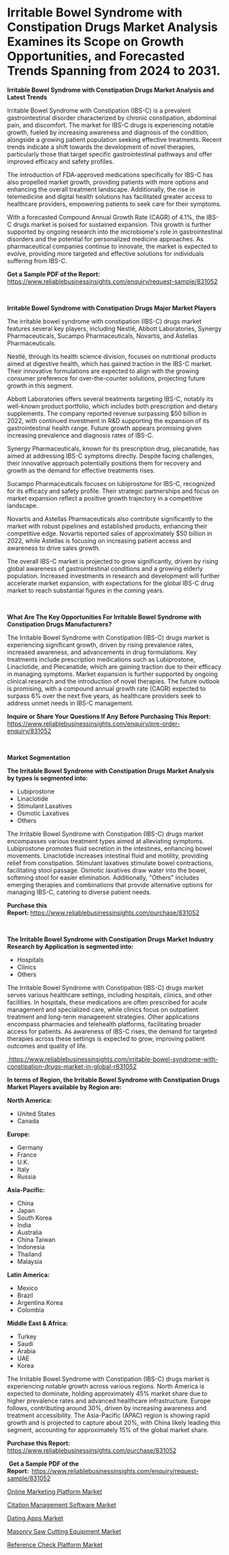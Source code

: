 <p><h1>Irritable Bowel Syndrome with Constipation Drugs Market Analysis Examines its Scope on Growth Opportunities, and Forecasted Trends Spanning from 2024 to 2031.</h1></p><p><strong>Irritable Bowel Syndrome with Constipation Drugs Market Analysis and Latest Trends</strong></p>
<p><p>Irritable Bowel Syndrome with Constipation (IBS-C) is a prevalent gastrointestinal disorder characterized by chronic constipation, abdominal pain, and discomfort. The market for IBS-C drugs is experiencing notable growth, fueled by increasing awareness and diagnosis of the condition, alongside a growing patient population seeking effective treatments. Recent trends indicate a shift towards the development of novel therapies, particularly those that target specific gastrointestinal pathways and offer improved efficacy and safety profiles. </p><p>The introduction of FDA-approved medications specifically for IBS-C has also propelled market growth, providing patients with more options and enhancing the overall treatment landscape. Additionally, the rise in telemedicine and digital health solutions has facilitated greater access to healthcare providers, empowering patients to seek care for their symptoms.</p><p>With a forecasted Compound Annual Growth Rate (CAGR) of 4.1%, the IBS-C drugs market is poised for sustained expansion. This growth is further supported by ongoing research into the microbiome's role in gastrointestinal disorders and the potential for personalized medicine approaches. As pharmaceutical companies continue to innovate, the market is expected to evolve, providing more targeted and effective solutions for individuals suffering from IBS-C.</p></p>
<p><strong>Get a Sample PDF of the Report:&nbsp;</strong> <a href="https://www.reliablebusinessinsights.com/enquiry/request-sample/831052?utm_campaign=1113&utm_medium=2&utm_source=Github&utm_content=ia&utm_term=18122024&utm_id=irritable-bowel-syndrome-with-constipation-drugs">https://www.reliablebusinessinsights.com/enquiry/request-sample/831052</a></p>
<p>&nbsp;</p>
<p><strong>Irritable Bowel Syndrome with Constipation Drugs Major Market Players</strong></p>
<p><p>The irritable bowel syndrome with constipation (IBS-C) drugs market features several key players, including Nestlé, Abbott Laboratories, Synergy Pharmaceuticals, Sucampo Pharmaceuticals, Novartis, and Astellas Pharmaceuticals. </p><p>Nestlé, through its health science division, focuses on nutritional products aimed at digestive health, which has gained traction in the IBS-C market. Their innovative formulations are expected to align with the growing consumer preference for over-the-counter solutions, projecting future growth in this segment.</p><p>Abbott Laboratories offers several treatments targeting IBS-C, notably its well-known product portfolio, which includes both prescription and dietary supplements. The company reported revenue surpassing $50 billion in 2022, with continued investment in R&D supporting the expansion of its gastrointestinal health range. Future growth appears promising given increasing prevalence and diagnosis rates of IBS-C.</p><p>Synergy Pharmaceuticals, known for its prescription drug, plecanatide, has aimed at addressing IBS-C symptoms directly. Despite facing challenges, their innovative approach potentially positions them for recovery and growth as the demand for effective treatments rises.</p><p>Sucampo Pharmaceuticals focuses on lubiprostone for IBS-C, recognized for its efficacy and safety profile. Their strategic partnerships and focus on market expansion reflect a positive growth trajectory in a competitive landscape.</p><p>Novartis and Astellas Pharmaceuticals also contribute significantly to the market with robust pipelines and established products, enhancing their competitive edge. Novartis reported sales of approximately $50 billion in 2022, while Astellas is focusing on increasing patient access and awareness to drive sales growth.</p><p>The overall IBS-C market is projected to grow significantly, driven by rising global awareness of gastrointestinal conditions and a growing elderly population. Increased investments in research and development will further accelerate market expansion, with expectations for the global IBS-C drug market to reach substantial figures in the coming years.</p></p>
<p>&nbsp;</p>
<p><strong>What Are The Key Opportunities For Irritable Bowel Syndrome with Constipation Drugs Manufacturers?</strong></p>
<p><p>The Irritable Bowel Syndrome with Constipation (IBS-C) drugs market is experiencing significant growth, driven by rising prevalence rates, increased awareness, and advancements in drug formulations. Key treatments include prescription medications such as Lubiprostone, Linaclotide, and Plecanatide, which are gaining traction due to their efficacy in managing symptoms. Market expansion is further supported by ongoing clinical research and the introduction of novel therapies. The future outlook is promising, with a compound annual growth rate (CAGR) expected to surpass 6% over the next five years, as healthcare providers seek to address unmet needs in IBS-C management.</p></p>
<p><strong>Inquire or Share Your Questions If Any Before Purchasing This Report:</strong> <a href="https://www.reliablebusinessinsights.com/enquiry/pre-order-enquiry/831052?utm_campaign=1113&utm_medium=2&utm_source=Github&utm_content=ia&utm_term=18122024&utm_id=irritable-bowel-syndrome-with-constipation-drugs">https://www.reliablebusinessinsights.com/enquiry/pre-order-enquiry/831052</a></p>
<p>&nbsp;</p>
<p><strong>Market Segmentation</strong></p>
<p><strong>The Irritable Bowel Syndrome with Constipation Drugs Market Analysis by types is segmented into:</strong></p>
<p><ul><li>Lubiprostone</li><li>Linaclotide</li><li>Stimulant Laxatives</li><li>Osmotic Laxatives</li><li>Others</li></ul></p>
<p><p>The Irritable Bowel Syndrome with Constipation (IBS-C) drugs market encompasses various treatment types aimed at alleviating symptoms. Lubiprostone promotes fluid secretion in the intestines, enhancing bowel movements. Linaclotide increases intestinal fluid and motility, providing relief from constipation. Stimulant laxatives stimulate bowel contractions, facilitating stool passage. Osmotic laxatives draw water into the bowel, softening stool for easier elimination. Additionally, "Others" includes emerging therapies and combinations that provide alternative options for managing IBS-C, catering to diverse patient needs.</p></p>
<p><strong>Purchase this Report:&nbsp;</strong><a href="https://www.reliablebusinessinsights.com/purchase/831052?utm_campaign=1113&utm_medium=2&utm_source=Github&utm_content=ia&utm_term=18122024&utm_id=irritable-bowel-syndrome-with-constipation-drugs">https://www.reliablebusinessinsights.com/purchase/831052</a></p>
<p>&nbsp;</p>
<p><strong>The Irritable Bowel Syndrome with Constipation Drugs Market Industry Research by Application is segmented into:</strong></p>
<p><ul><li>Hospitals</li><li>Clinics</li><li>Others</li></ul></p>
<p><p>The Irritable Bowel Syndrome with Constipation (IBS-C) drugs market serves various healthcare settings, including hospitals, clinics, and other facilities. In hospitals, these medications are often prescribed for acute management and specialized care, while clinics focus on outpatient treatment and long-term management strategies. Other applications encompass pharmacies and telehealth platforms, facilitating broader access for patients. As awareness of IBS-C rises, the demand for targeted therapies across these settings is expected to grow, improving patient outcomes and quality of life.</p></p>
<p><a href="https://www.reliablebusinessinsights.com/irritable-bowel-syndrome-with-constipation-drugs-market-in-global-r831052?utm_campaign=1113&utm_medium=2&utm_source=Github&utm_content=ia&utm_term=18122024&utm_id=irritable-bowel-syndrome-with-constipation-drugs">&nbsp;https://www.reliablebusinessinsights.com/irritable-bowel-syndrome-with-constipation-drugs-market-in-global-r831052</a></p>
<p><strong>In terms of Region, the Irritable Bowel Syndrome with Constipation Drugs Market Players available by Region are:</strong></p>
<p>
    <p> <strong> North America: </strong>
        <ul>
            <li>United States</li>
            <li>Canada</li>
        </ul>
        </p> 
    <p> <strong> Europe: </strong>
        <ul>
            <li>Germany</li>
            <li>France</li>
            <li>U.K.</li>
            <li>Italy</li>
            <li>Russia</li>
        </ul>
        </p> 
    <p> <strong> Asia-Pacific: </strong>
        <ul>
            <li>China</li>
            <li>Japan</li>
            <li>South Korea</li>
            <li>India</li>
            <li>Australia</li>
            <li>China Taiwan</li>
            <li>Indonesia</li>
            <li>Thailand</li>
            <li>Malaysia</li>
        </ul>
        </p> 
    <p> <strong> Latin America: </strong>
        <ul>
            <li>Mexico</li>
            <li>Brazil</li>
            <li>Argentina Korea</li>
            <li>Colombia</li>
        </ul>
        </p> 
    <p> <strong> Middle East & Africa: </strong>
        <ul>
            <li>Turkey</li>
            <li>Saudi</li>
            <li>Arabia</li>
            <li>UAE</li>
            <li>Korea</li>
        </ul>
    </p>
    </p>
<p><p>The Irritable Bowel Syndrome with Constipation (IBS-C) drugs market is experiencing notable growth across various regions. North America is expected to dominate, holding approximately 45% market share due to higher prevalence rates and advanced healthcare infrastructure. Europe follows, contributing around 30%, driven by increasing awareness and treatment accessibility. The Asia-Pacific (APAC) region is showing rapid growth and is projected to capture about 20%, with China likely leading this segment, accounting for approximately 15% of the global market share.</p></p>
<p><strong>Purchase this Report: </strong><a href="https://www.reliablebusinessinsights.com/purchase/831052?utm_campaign=1113&utm_medium=2&utm_source=Github&utm_content=ia&utm_term=18122024&utm_id=irritable-bowel-syndrome-with-constipation-drugs">https://www.reliablebusinessinsights.com/purchase/831052</a></p>
<p>&nbsp;<strong>Get a Sample PDF of the Report:&nbsp;&nbsp;</strong><a href="https://www.reliablebusinessinsights.com/enquiry/request-sample/831052?utm_campaign=1113&utm_medium=2&utm_source=Github&utm_content=ia&utm_term=18122024&utm_id=irritable-bowel-syndrome-with-constipation-drugs">https://www.reliablebusinessinsights.com/enquiry/request-sample/831052</a></p>
<p><strong></strong></p>
<p><p><a href="https://www.linkedin.com/pulse/online-marketing-platform-market-size-share-growth-analysis-1sybe?utm_campaign=1113&utm_medium=2&utm_source=Github&utm_content=ia&utm_term=18122024&utm_id=irritable-bowel-syndrome-with-constipation-drugs">Online Marketing Platform Market</a></p><p><a href="https://www.linkedin.com/pulse/citation-management-software-market-analysis-size-share-trends-ls8ye?utm_campaign=1113&utm_medium=2&utm_source=Github&utm_content=ia&utm_term=18122024&utm_id=irritable-bowel-syndrome-with-constipation-drugs">Citation Management Software Market</a></p><p><a href="https://www.linkedin.com/pulse/dating-apps-market-analysis-report-2024-2031-macro-microeconomic-j5the?utm_campaign=1113&utm_medium=2&utm_source=Github&utm_content=ia&utm_term=18122024&utm_id=irritable-bowel-syndrome-with-constipation-drugs">Dating Apps Market</a></p><p><a href="https://github.com/seanmcma708/Market-Research-Report-List-1/blob/main/masonry-saw-cutting-equipment-market.md?utm_campaign=1113&utm_medium=2&utm_source=Github&utm_content=ia&utm_term=18122024&utm_id=irritable-bowel-syndrome-with-constipation-drugs">Masonry Saw Cutting Equipment Market</a></p><p><a href="https://www.linkedin.com/pulse/examining-ups-downs-reference-check-platform-market-size-aqrye?utm_campaign=1113&utm_medium=2&utm_source=Github&utm_content=ia&utm_term=18122024&utm_id=irritable-bowel-syndrome-with-constipation-drugs">Reference Check Platform Market</a></p></p>